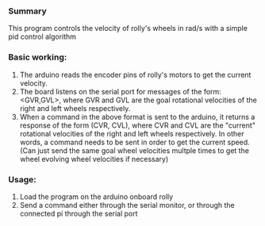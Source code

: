 ### Summary
This program controls the velocity of rolly's wheels in rad/s with a simple pid control algorithm

### Basic working:  
1. The arduino reads the encoder pins of rolly's motors to get the current velocity.  
2. The board listens on the serial port for messages of the form: <GVR,GVL>, where GVR and GVL are the goal rotational velocities of the right and left wheels respectively.  
3. When a command in the above format is sent to the arduino, it returns a response of the form (CVR, CVL), where CVR and CVL are the "current" rotational velocities of the right and left wheels respectively. In other words, a command needs to be sent in order to get the current speed. (Can just send the same goal wheel velocities multple times to get the wheel evolving wheel velocities if necessary)  
 

### Usage:  
1. Load the program on the arduino onboard rolly  
2. Send a command either through the serial monitor, or through the connected pi through the serial port 
